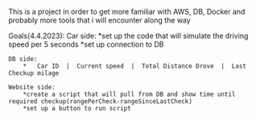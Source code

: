 This is a project in order to get more familiar with AWS, DB, Docker and probably more tools that i will encounter along the way

Goals(4.4.2023):
    Car side:
        *set up the code that will simulate the driving speed per 5 seconds
        *set up connection to DB

    DB side:
        *   Car ID  |  Current speed  |  Total Distance Drove  |  Last Checkup milage

    Website side:
        *create a script that will pull from DB and show time until required checkup(rangePerCheck-rangeSinceLastCheck)
        *set up a button to run script